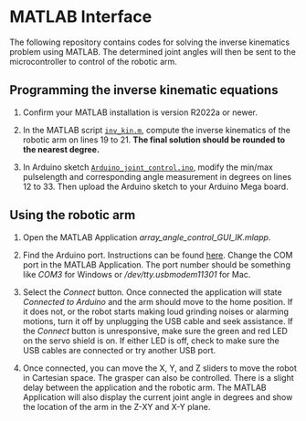 # MATLAB Interface
The following repository contains codes for solving the inverse kinematics problem using MATLAB. The determined joint angles will then be sent to the microcontroller to control of the robotic arm.  

## Programming the inverse kinematic equations
1. Confirm your MATLAB installation is version R2022a or newer. 

2. In the MATLAB script [`inv_kin.m`](inv_kin.m), compute the inverse kinematics of the robotic arm on lines 19 to 21. **The final solution should be rounded to the nearest degree.** 

3. In Arduino sketch [`Arduino_joint_control.ino`](Arduino_joint_angle_control\Arduino_joint_angle_control.ino), modify the min/max pulselength and corresponding angle measurement in degrees on lines 12 to 33. Then upload the Arduino sketch to your Arduino Mega board.

## Using the robotic arm
1. Open the MATLAB Application *array_angle_control_GUI_IK.mlapp*. 

2. Find the Arduino port. Instructions can be found [here](https://www.mathworks.com/help/supportpkg/arduinoio/ug/find-arduino-port-on-windows-mac-and-linux.html). 
Change the COM port in the MATLAB Application. The port number should be something like *COM3* for Windows or */dev/tty.usbmodem11301* for Mac. 

3. Select the *Connect* button. Once connected the application will state *Connected to Arduino* and the arm should move to the home position. If it does not, or the robot starts making loud grinding noises or alarming motions, turn it off by unplugging the USB cable and seek assistance.
If the *Connect* button is unresponsive, make sure the green and red LED on the servo shield is on. If either LED is off, check to make sure the USB cables are connected or try another USB port. 

4. Once connected, you can move the X, Y, and Z sliders to move the robot in Cartesian space. The grasper can also be controlled. There is a slight delay between the application and the robotic arm. 
The MATLAB Application will also display the current joint angle in degrees and show the location of the arm in the Z-XY and X-Y plane. 
